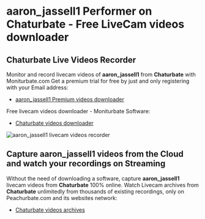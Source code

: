 # aaron_jassell1 Performer on Chaturbate - Free LiveCam videos downloader

## Chaturbate Live Videos Recorder

Monitor and record livecam videos of **aaron_jassell1** from **Chaturbate** with Moniturbate.com
Get a premium trial for free by just and only registering with your Email address:
* [aaron_jassell1 Premium videos downloader](https://moniturbate.com/request-demo-licence-key.html)

Free livecam videos downloader - Moniturbate Software:
* [Chaturbate videos downloader](https://moniturbate.com/moniturbate-download-software.html)

![aaron_jassell1 livecam videos recorder](https://peachurnet.com/templates/moniturbate-software.png)


## Capture aaron_jassell1 videos from the Cloud and watch your recordings on Streaming

Without the need of downloading a software, capture **aaron_jassell1** livecam videos from **Chaturbate** 100% online.
Watch Livecam archives from **Chaturbate** unlimitedly from thousands of existing recordings, only on Peachurbate.com and its websites network:
* [Chaturbate videos archives](https://peachurnet.com/)